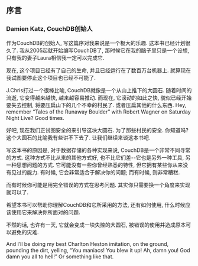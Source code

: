 ## 序言 ##

### Damien Katz, CouchDB创始人 ###

作为CouchDB的创始人, 写这篇序对我来说是一个极大的乐趣. 这本书已经计划很久了. 我从2005起就开始编写CouchDB了, 那时候它在我的脑子里只是一个设想, 只有我的妻子Laura相信我一定可以完成它. 

现在, 这个项目已经有了自己的生命, 并且已经运行在了数百万台机器上. 就算现在我试图要停止这个项目也已经不可能了.

J.Chris打过一个很棒比喻, CouchDB就像是一个从山上推下的大圆石. 随着时间的流逝, 它变得越来越快, 越来越容易推动. 而现在, 它滚动的如此之快, 貌似已经开始要失去控制, 将要压扁山下的几个不幸的村民了. 或者压扁其他的什么东西. Hey, remember “Tales of the Runaway Boulder” with Robert Wagner on Saturday Night Live? Good times.

好吧, 现在我们正试图安全的来引导这块大圆石. 为了那些村民的安全. 你知道吗? 这个大圆石的比喻我有些讲不下去了. 让我们继续来谈这本书吧.

写这本书的原因是, 对于数据存储的各种实现来说, CouchDB是一个非常不同寻常的方式. 这种方式不比从来的其他方式好, 也不比它们差--它也是另外一种工具, 另一种思想问题的方式. 它可能没有一些你曾经熟悉的特性, 但它拥有某些你从来没有见过的能力. 有时候, 它会非常适合于解决你的问题; 而有时候, 则非常糟糕.

而有时候你可能是用完全错误的方式在思考问题. 其实你只需要换一个角度来实现就可以了.

希望本书可以帮助你理解CouchDB和它所采用的方法, 还有如何使用, 什么时候应该使用它来解决你所面对的问题.

不然的话, 也许有一天, 它就会变成一块失控的大圆石, 被错误的使用并造成原本可以避免的灾难.

And I’ll be doing my best Charlton Heston imitation, on the ground, pounding the dirt, yelling, “You maniacs! You blew it up! Ah, damn you! God damn you all to hell!” Or something like that.

